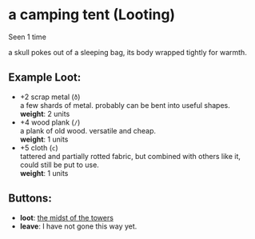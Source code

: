 # a camping tent (Looting)

Seen 1 time

a skull pokes out of a sleeping bag, its body wrapped tightly for warmth.

## Example Loot:

- +2 scrap metal (<code>ð</code>)  
  a few shards of metal. probably can be bent into useful shapes.  
  **weight**: 2 units
- +4 wood plank (<code>/</code>)  
  a plank of old wood. versatile and cheap.  
  **weight**: 1 units
- +5 cloth (<code>c</code>)  
  tattered and partially rotted fabric, but combined with others like it, could still be put to use.  
  **weight**: 1 units

## Buttons:

- **loot**: [the midst of the towers](the-midst-of-the-towers-lxsdpw.md)
- **leave**: I have not gone this way yet.
